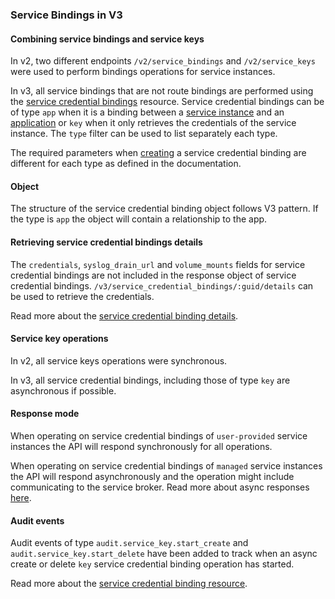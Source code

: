 ### Service Bindings in V3

#### Combining service bindings and service keys

In v2, two different endpoints `/v2/service_bindings` and `/v2/service_keys`
were used to perform bindings operations for service instances.

In v3, all service bindings that are not route bindings are performed using the [service credential bindings](#service-credential-binding-experimental) resource.
Service credential bindings can be of type `app` when it is a binding between a [service instance](#service-instances) and an [application](#apps)
or `key` when it only retrieves the credentials of the service instance. 
The `type` filter can be used to list separately each type.

The required parameters when [creating](#create-a-service-credential-binding) 
a service credential binding are different for each type as defined in the documentation. 

#### Object

The structure of the service credential binding object follows V3 pattern.
If the type is `app` the object will contain a relationship to the app.

#### Retrieving service credential bindings details

The `credentials`, `syslog_drain_url` and `volume_mounts` fields for service credential bindings are not included in the response object of service credential bindings.
`/v3/service_credential_bindings/:guid/details` can be used to retrieve the credentials. 

Read more about the [service credential binding details](#get-a-service-credential-binding-details).

#### Service key operations

In v2, all service keys operations were synchronous.

In v3, all service credential bindings, including those of type `key` are asynchronous if possible.

#### Response mode

When operating on service credential bindings of `user-provided` service instances the API will respond synchronously for all operations.

When operating on service credential bindings of `managed` service instances the API will respond asynchronously and the operation might include communicating to the service broker. Read more about async responses [here](#asynchronous-operations).

#### Audit events

Audit events of type `audit.service_key.start_create` and  `audit.service_key.start_delete` have been added to track when 
an async create or delete `key` service credential binding operation has started. 

Read more about the [service credential binding resource](#service-credential-binding-experimental).
